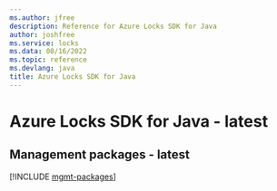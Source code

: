 ```yaml
---
ms.author: jfree
description: Reference for Azure Locks SDK for Java
author: joshfree
ms.service: locks
ms.data: 08/16/2022
ms.topic: reference
ms.devlang: java
title: Azure Locks SDK for Java
---
```

# Azure Locks SDK for Java - latest

## Management packages - latest
[!INCLUDE [mgmt-packages](locks-mgmt-index.md)]